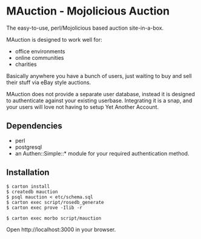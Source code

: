 MAuction - Mojolicious Auction
==============================

The easy-to-use, perl/Mojolicious based auction site-in-a-box.

MAuction is designed to work well for:

* office environments
* online communities
* charities

Basically anywhere you have a bunch of users, just waiting to buy and sell
their stuff via eBay style auctions.

MAuction does not provide a separate user database, instead it is designed to
authenticate against your existing userbase. Integrating it is a snap, and
your users will love not having to setup Yet Another Account.

Dependencies
------------

* perl
* postgresql
* an Authen::Simple::* module for your required authentication method.

Installation
------------

    $ carton install
    $ createdb mauction
    $ psql mauction < etc/schema.sql
    $ carton exec script/rosedb_generate
    $ carton exec prove -Ilib -r

    $ carton exec morbo script/mauction

Open http://localhost:3000 in your browser.
